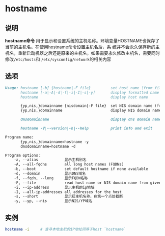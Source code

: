 # hostname

## 说明

**hostname命令** 用于显示和设置系统的主机名称。环境变量HOSTNAME也保存了当前的主机名。在使用hostname命令设置主机名后，系
统并不会永久保存新的主机名，重新启动机器之后还是原来的主机名。如果需要永久修改主机名，需要同时修改`/etc/hosts`和
`/etc/sysconfig/network`的相关内容

## 选项

```markdown
Usage: hostname [-b] {hostname|-F file}         set host name (from file)
       hostname [-a|-A|-d|-f|-i|-I|-s|-y]       display formatted name
       hostname                                 display host name

       {yp,nis,}domainname {nisdomain|-F file}  set NIS domain name (from file)
       {yp,nis,}domainname                      display NIS domain name

       dnsdomainname                            display dns domain name

       hostname -V|--version|-h|--help          print info and exit

Program name:
       {yp,nis,}domainname=hostname -y
       dnsdomainname=hostname -d

Program options:
    -a, --alias            显示主机别名
    -A, --all-fqdns        all long host names (FQDNs)
    -b, --boot             set default hostname if none available
    -d, --domain           显示DNS域名
    -f, --fqdn, --long     显示FQDN名称
    -F, --file             read host name or NIS domain name from given file
    -i, --ip-address       显示主机的ip地址
    -I, --all-ip-addresses all addresses for the host
    -s, --short            显示短主机名称，在第一个点处截断
    -y, --yp, --nis        显示NIS/YP域名

```

## 实例

```bash
hostname -i     # 查寻本地主机的IP地址同等于host `hostname`
```


